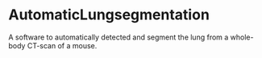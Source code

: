 # AutomaticLungsegmentation
A software to automatically detected and segment the lung from a whole-body CT-scan of a mouse.

